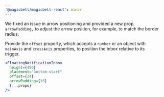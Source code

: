 ```yaml
---
'@magicbell/magicbell-react': minor
---
```


We fixed an issue in arrow positioning and provided a new prop, `arrowPadding,` to adjust the arrow position, for example, to match the border radius.

Provide the `offset` property, which accepts a `number` or an object with `mainAxis` and `crossAxis` properties, to position the inbox relative to its trigger.

```jsx
<FloatingNotificationInbox 
  height={450} 
  placement="bottom-start" 
  offset={24} 
  arrowPadding={16} 
  {...props} 
/>
```
